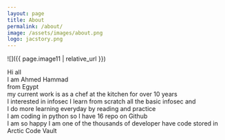 ```yaml
---
layout: page
title: About
permalink: /about/
image: /assets/images/about.png
logo: jacstory.png
---
```

![]({{ page.image11 | relative_url }})

Hi all  
I am Ahmed Hammad   
from Egypt  
my current work is as a chef at the kitchen for over 10 years  
I interested in infosec I learn from scratch  all the basic infosec and  
I  do more learning everyday by reading and practice  
I am coding in  python so I have 16 repo on Github  
I am  so happy I am one of the thousands  of developer have code stored  in Arctic Code Vault 

